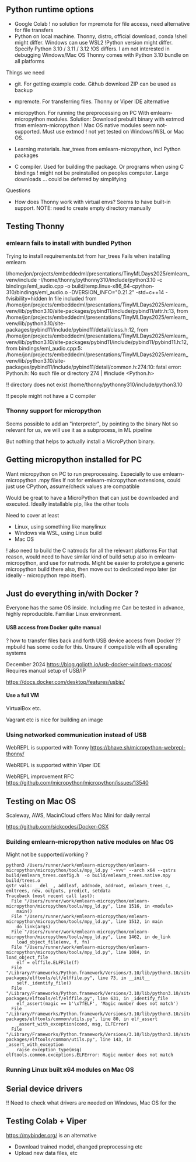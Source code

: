 
## Python runtime options

- Google Colab
! no solution for mpremote for file access, need alternative for file transfers
- Python on local machine.
Thonny, distro, official download, conda
!shell might differ. Windows can use WSL2
!Python version might differ. Specify Python 3.10 / 3.11 / 3.12
!OS differs. I am not interested in debugging Windows/Mac OS
Thonny comes with Python 3.10 bundle on all platforms

Things we need

- git. For getting example code. Github download ZIP can be used as backup
- mpremote. For transferring files. Thonny or Viper IDE alternative
- micropython. For running the preprocessing on PC
With emlearn-micropython modules.
Solution: Download prebuilt binary with extmod from emlearn-micropython
! Mac OS native modules seem not-supported. Must use extmod
! not yet tested on Windows/WSL or Mac OS.
- Learning materials. har_trees from emlearn-micropython, incl Python packages

- C compiler. Used for building the package. Or programs when using C bindings
! might not be preinstalled on peoples computer. Large downloads
... could be deferred by simplifying

Questions

- How does Thonny work with virtual envs?
Seems to have built-in support.
NOTE: need to create empty directory manually



## Testing Thonny


### emlearn fails to install with bundled Python

Trying to install requirements.txt from har_trees
Fails when installing emlearn

I/home/jon/projects/embeddedml/presentations/TinyMLDays2025/emlearn_venv/include -I/home/thonny/pythonny310/include/python3.10 -c bindings/eml_audio.cpp -o build/temp.linux-x86_64-cpython-310/bindings/eml_audio.o -DVERSION_INFO=\"0.21.2\" -std=c++14 -fvisibility=hidden
      In file included from /home/jon/projects/embeddedml/presentations/TinyMLDays2025/emlearn_venv/lib/python3.10/site-packages/pybind11/include/pybind11/attr.h:13,
                       from /home/jon/projects/embeddedml/presentations/TinyMLDays2025/emlearn_venv/lib/python3.10/site-packages/pybind11/include/pybind11/detail/class.h:12,
                       from /home/jon/projects/embeddedml/presentations/TinyMLDays2025/emlearn_venv/lib/python3.10/site-packages/pybind11/include/pybind11/pybind11.h:12,
                       from bindings/eml_audio.cpp:5:
      /home/jon/projects/embeddedml/presentations/TinyMLDays2025/emlearn_venv/lib/python3.10/site-packages/pybind11/include/pybind11/detail/common.h:274:10: fatal error: Python.h: No such file or directory
        274 | #include <Python.h>

!! directory does not exist
/home/thonny/pythonny310/include/python3.10

!! people might not have a C compiler


### Thonny support for micropython

Seems possible to add an "interpreter", by pointing to the binary
Not so relevant for us, we will use it as a subprocess, in ML pipeline

But nothing that helps to actually install a MicroPython binary.

## Getting micropython installed for PC

Want micropython on PC to run preprocessing.
Especially to use emlearn-micropython .mpy files
If not for emlearn-micropython extensions, could just use CPython, assume/check values are compatible

Would be great to have a MicroPython that can just be downloaded and executed.
Ideally installable pip, like the other tools

Need to cover at least

- Linux, using something like manylinux
- Windows via WSL, using Linux build
- Mac OS

! also need to build the C natmods for all the relevant platforms
For that reason, would need to have similar kind of build setup also in emlearn-micropython, and use for natmods.
Might be easier to prototype a generic micropython build there also, then move out to dedicated repo later (or ideally - micropython repo itself).


## Just do everything in/with Docker ?

Everyone has the same OS inside. Including me
Can be tested in advance, highly reproducible.
Familiar Linux environment.

#### USB access from Docker quite manual

? how to transfer files back and forth
USB device access from Docker
?? mpbuild has some code for this. Unsure if compatible with all operating systems

December 2024
https://blog.golioth.io/usb-docker-windows-macos/
Requires manual setup of USB/IP

https://docs.docker.com/desktop/features/usbip/

#### Use a full VM
VirtualBox etc.

Vagrant etc is nice for building an image

### Using networked communication instead of USB

WebREPL is supported with Tonny
https://bhave.sh/micropython-webrepl-thonny/

WebREPL is supported within Viper IDE

WebREPL improvement RFC
https://github.com/micropython/micropython/issues/13540

## Testing on Mac OS

Scaleway, AWS, MacinCloud offers Mac Mini for daily rental

https://github.com/sickcodes/Docker-OSX

### Building emlearn-micropython native modules on Mac OS

Might not be supported/working ?

    python3 /Users/runner/work/emlearn-micropython/emlearn-micropython/micropython/tools/mpy_ld.py '-vvv' --arch x64 --qstrs build/emlearn_trees.config.h  -o build/emlearn_trees.native.mpy build/trees.o
    qstr vals: __del__, addleaf, addnode, addroot, emlearn_trees_c, emltrees, new, outputs, predict, setdata
    Traceback (most recent call last):
      File "/Users/runner/work/emlearn-micropython/emlearn-micropython/micropython/tools/mpy_ld.py", line 1516, in <module>
        main()
      File "/Users/runner/work/emlearn-micropython/emlearn-micropython/micropython/tools/mpy_ld.py", line 1512, in main
        do_link(args)
      File "/Users/runner/work/emlearn-micropython/emlearn-micropython/micropython/tools/mpy_ld.py", line 1462, in do_link
        load_object_file(env, f, fn)
      File "/Users/runner/work/emlearn-micropython/emlearn-micropython/micropython/tools/mpy_ld.py", line 1084, in load_object_file
        elf = elffile.ELFFile(f)
      File "/Library/Frameworks/Python.framework/Versions/3.10/lib/python3.10/site-packages/elftools/elf/elffile.py", line 73, in __init__
        self._identify_file()
      File "/Library/Frameworks/Python.framework/Versions/3.10/lib/python3.10/site-packages/elftools/elf/elffile.py", line 631, in _identify_file
        elf_assert(magic == b'\x7fELF', 'Magic number does not match')
      File "/Library/Frameworks/Python.framework/Versions/3.10/lib/python3.10/site-packages/elftools/common/utils.py", line 80, in elf_assert
        _assert_with_exception(cond, msg, ELFError)
      File "/Library/Frameworks/Python.framework/Versions/3.10/lib/python3.10/site-packages/elftools/common/utils.py", line 143, in _assert_with_exception
        raise exception_type(msg)
    elftools.common.exceptions.ELFError: Magic number does not match

### Running Linux built x64 modules on Mac OS

 

## Serial device drivers

!! Need to check what drivers are needed on Windows, Mac OS for the


## Testing Colab + Viper

https://mybinder.org/ is an alternative

- Download trained model, changed preprocessing etc
- Upload new data files, etc

